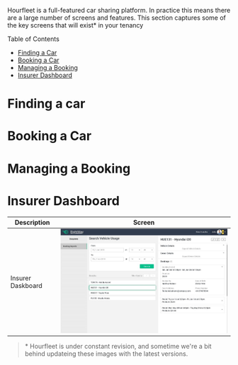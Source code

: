 Hourfleet is a full-featured car sharing platform. In practice this means there are a large number of screens and features. This section captures some of the key screens that will exist* in your tenancy

Table of Contents  
- [Finding a Car](#finding-a-car)
- [Booking a Car](#booking-a-car)
- [Managing a Booking](#managing-a-booking)
- [Insurer Dashboard](#insurer-dashboard)


# Finding a car



# Booking a Car



# Managing a Booking



# Insurer Dashboard

| Description        | Screen  |
| ------------------ | :-----:|
| Insurer Daskboard |![](images/Insurers_Bookings_Desktop.jpg)|







> &ast; Hourfleet is under constant revision, and sometime we're a bit behind updateing these images with the latest versions. 
